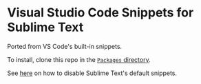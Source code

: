 # Visual Studio Code Snippets for Sublime Text

Ported from VS Code's built-in snippets.

To install, clone this repo in the [`Packages` directory](https://www.sublimetext.com/docs/packages.html).

See [here](https://forum.sublimetext.com/t/disable-default-snippet-on-st4/65267/2) on how to disable Sublime Text's default snippets.